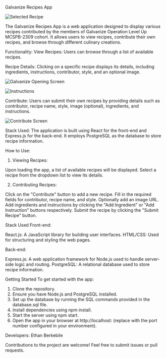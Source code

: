 Galvanize Recipes App

![Selected Recipe](https://file%252B.vscode-resource.vscode-cdn.net/Users/Ethan/Documents/Coding/React-MVP/client/images/SelectedRecipe.png?version%253D1700583119139)

The Galvanize Recipes App is a web application designed to display various recipes contributed by the members of Galvanize Operation Level Up MCSPB-2309 cohort. It allows users to view recipes, contribute their own recipes, and browse through different culinary creations.

Functionality:
View Recipes: Users can browse through a list of available recipes.

Recipe Details: Clicking on a specific recipe displays its details, including ingredients, instructions, contributor, style, and an optional image.

![Galvanize Opening Screen](https://file%252B.vscode-resource.vscode-cdn.net/Users/Ethan/Documents/Coding/React-MVP/client/images/GalvanizeOpening.png?version%253D1700583386958)

![Instructions](https://file%252B.vscode-resource.vscode-cdn.net/Users/Ethan/Documents/Coding/React-MVP/client/images/Instructions.png?version%253D1700583368815)

Contribute: Users can submit their own recipes by providing details such as contributor, recipe name, style, image (optional), ingredients, and instructions.

![Contribute Screen](https://file%252B.vscode-resource.vscode-cdn.net/Users/Ethan/Documents/Coding/React-MVP/client/images/ContributeScreen.png?version%253D1700583408576)

Stack Used: The application is built using React for the front-end and Express.js for the back-end. It employs PostgreSQL as the database to store recipe information.

How to Use:

1. Viewing Recipes:

Upon loading the app, a list of available recipes will be displayed.
Select a recipe from the dropdown list to view its details.

2. Contributing Recipes:

Click on the "Contribute" button to add a new recipe.
Fill in the required fields for contributor, recipe name, and style.
Optionally add an image URL.
Add ingredients and instructions by clicking the "Add Ingredient" or "Add Instruction" buttons respectively.
Submit the recipe by clicking the "Submit Recipe" button.

Stack Used
Front-end:

React.js: A JavaScript library for building user interfaces.
HTML/CSS: Used for structuring and styling the web pages.

Back-end:

Express.js: A web application framework for Node.js used to handle server-side logic and routing.
PostgreSQL: A relational database used to store recipe information.

Getting Started
To get started with the app:

1. Clone the repository.
2. Ensure you have Node.js and PostgreSQL installed.
3. Set up the database by running the SQL commands provided in the database.sql file.
4. Install dependencies using npm install.
5. Start the server using npm start.
6. Open the app in your browser at http://localhost:<PORT> (replace <PORT> with the port number configured in your environment).

Developers: Ethan Berkebile

Contributions to the project are welcome! Feel free to submit issues or pull requests.
